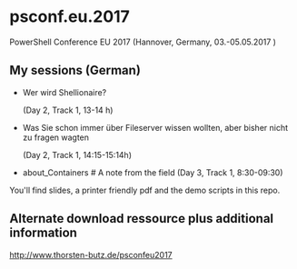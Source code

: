 # psconf.eu.2017
PowerShell Conference EU 2017 (Hannover, Germany, 03.-05.05.2017 )

## My sessions (German)
- Wer wird Shellionaire? 

    (Day 2, Track 1, 13-14 h)
- Was Sie schon immer über Fileserver wissen wollten, aber bisher nicht zu fragen wagten 

    (Day 2, Track 1, 14:15-15:14h)
- about_Containers # A note from the field 
    (Day 3, Track 1, 8:30-09:30)


You'll find slides, a printer friendly pdf and the demo scripts in this repo.

## Alternate download ressource plus additional information
http://www.thorsten-butz.de/psconfeu2017